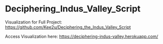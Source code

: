 # Deciphering_Indus_Valley_Script
Visualization for Full Project: https://github.com/Kee2u/Deciphering_the_Indus_Valley_Script

Access Visualization here: https://deciphering-indus-valley.herokuapp.com/

